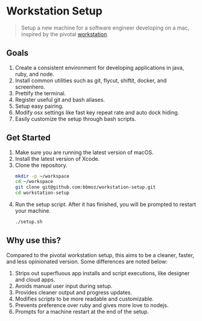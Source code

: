# Workstation Setup

> Setup a new machine for a software engineer developing on a mac, inspired by the pivotal [workstation](https://github.com/pivotal/workstation-setup).

## Goals

1. Create a consistent environment for developing applications in java, ruby, and node.
1. Install common utilities such as git, flycut, shiftit, docker, and screenhero.
1. Prettify the terminal.
1. Register useful git and bash aliases.
1. Setup easy pairing.
1. Modify osx settings like fast key repeat rate and auto dock hiding.
1. Easily customize the setup through bash scripts.

## Get Started

1. Make sure you are running the latest version of macOS.
1. Install the latest version of Xcode.
1. Clone the repository.
    ```bash
    mkdir -p ~/workspace
    cd ~/workspace
    git clone git@github.com:bbmoz/workstation-setup.git
    cd workstation-setup
    ```
1. Run the setup script. After it has finished, you will be prompted to restart your machine.
    ```bash
    ./setup.sh
    ```

## Why use this?

Compared to the pivotal workstation setup, this aims to be a cleaner, faster, and less opinionated version. Some differences are noted below:

1. Strips out superfluous app installs and script executions, like designer and cloud apps.
1. Avoids manual user input during setup.
1. Provides cleaner output and progress updates.
1. Modifies scripts to be more readable and customizable.
1. Prevents preference over ruby and gives more love to nodejs.
1. Prompts for a machine restart at the end of the setup.
